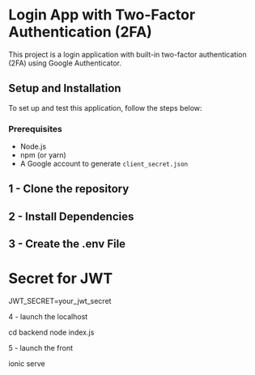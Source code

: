 # Login App with Two-Factor Authentication (2FA)

This project is a login application with built-in two-factor authentication (2FA) using Google Authenticator.

## Setup and Installation

To set up and test this application, follow the steps below:

### Prerequisites

- Node.js
- npm (or yarn)
- A Google account to generate `client_secret.json`

## 1 - Clone the repository

## 2 - Install Dependencies

## 3 - Create the .env File

# Secret for JWT
JWT_SECRET=your_jwt_secret

4 - launch the localhost

cd backend
node index.js

5 - launch the front

ionic serve
